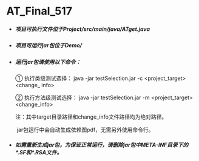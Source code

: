 # AT_Final_517

- ##### 项目可执行文件位于Project/src/main/java/ATget.java

- ##### 项目可运行jar包位于Demo/

- ##### 运行jar包请使用以下命令：

  ① 执行类级测试选择： java -jar testSelection.jar -c <project_target> <change_ info>

  ②  执行方法级测试选择： java -jar testSelection.jar -m <project_target> <change_info>

  注：其中target目录路径和change_info文件路径均为绝对路径。

  ​        jar包运行中会自动生成依赖图pdf，无需另外使用命令行。

- ##### 如需重新生成jar包，为保证正常运行，请删除jar包中META-INF目录下的*.SF和\*.RSA文件。